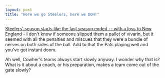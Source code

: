 ```yaml
---
layout: post
title: "Here we go Steelers, here we DOH!"
---
```




<a href="http://www.post-gazette.com/steelers/20020910steele0910p2.asp">Steelers' season starts like the last season ended -- with a loss to New England</a> - I don't know if someone slipped them a pallet of vivarin, but it seemed with all the penalties and miscues that they were a bundle of nerves on both sides of the ball. Add to that the Pats playing well and you've got instant doom.

<p>Ah well, Cowher's teams always start slowly anyway. I wonder why that is? What is it about a coach, or his preparation, makes a team come out of the gate slowly?</p>



